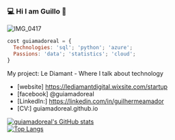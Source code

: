 ### 💻 Hi I am Guillo 🦾

![IMG_0417](https://user-images.githubusercontent.com/96705374/147861433-7259fa33-132a-452b-b4ba-2c87bb43be5d.JPG)

```js
cost guiamadoreal = { 
  Technologies: 'sql'; 'python'; 'azure';
  Passions: 'data'; 'statistics'; 'cloud';
}
````

  My project: Le Diamant -  Where I talk about technology
  
  - [website] https://lediamantdigital.wixsite.com/startup
  - [facebook] @guiamadoreal
  - [LinkedIn:] https://linkedin.com/in/guilhermeamador
  - [CV:] guiamadoreal.github.io
   
[![guiamadoreal's GitHub stats](https://github-readme-stats.vercel.app/api?username=guiamadoreal)](https://github.com/anuraghazra/github-readme-stats)
<br />
[![Top Langs](https://github-readme-stats.vercel.app/api/top-langs/?username=guiamadoreal&layout=compact)](https://github.com/anuraghazra/github-readme-stats)
<!---
